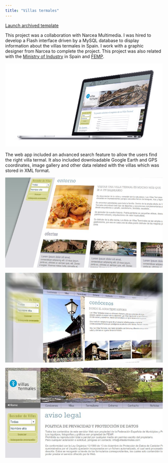 ```yaml
---
title: "Villas termales"
---
```


<p class="work-links">
<a class="btn icon icon-external" href="http://work.joanmira.com/webs/villastermales/" target="_blank">Launch archived template</a>
</p>

This project was a collaboration with Narcea Multimedia. I was hired to develop a Flash interface driven by a MySQL database to display information about the villas termales in Spain. I work with a graphic designer from Narcea to complete the project. This project was also related with the [Ministry of Industry](http://www.minetur.gob.es/) in Spain and [FEMP](http://www.femp.es/).

![](./images/1.jpg)

The web app included an advanced search feature to allow the users find the right villa termal. It also included downloadable Google Earth and GPS coordinates, image gallery and other data related with the villas which was stored in XML format.

![](./images/2.jpg)

![](./images/3.jpg)

![](./images/4.jpg)
